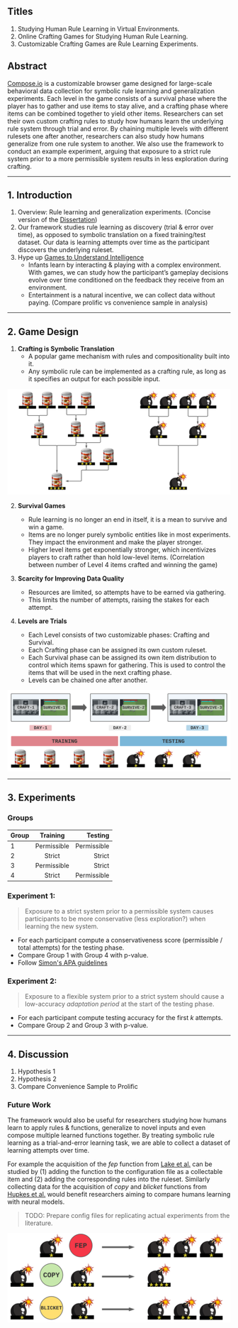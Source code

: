 ## Titles
1. Studying Human Rule Learning in Virtual Environments. 
2. Online Crafting Games for Studying Human Rule Learning.
3. Customizable Crafting Games are Rule Learning Experiments. 

## Abstract

[Compose.io](https://compose-io.netlify.app/) is a customizable browser game designed for large-scale behavioral data collection for symbolic rule learning and generalization experiments. Each level in the game consists of a survival phase where the player has to gather and use items to stay alive, and a crafting phase where items can be combined together to yield other items. Researchers can set their own custom crafting rules to study how humans learn the underlying rule system through trial and error. By chaining multiple levels with different rulesets one after another, researchers can also study how humans generalize from one rule system to another. We also use the framework to conduct an example experiment, arguing that exposure to a strict rule system prior to a more permissible system results in less exploration during crafting.

---

## 1. Introduction

1. Overview: Rule learning and generalization experiments. (Concise version of the [Dissertation](https://egeersu.github.io/papers/dissertation.pdf))
2. Our framework studies rule learning as discovery (trial & error over time), as opposed to symbolic translation on a fixed training/test dataset. Our data is learning attempts over time as the participant discovers the underlying ruleset. 
3. Hype up [Games to Understand Intelligence](https://cognitivesciencesociety.org/wp-content/uploads/2021/05/WS2.pdf) 
    - Infants learn by interacting & playing with a complex environment. With games, we can study how the participant’s gameplay decisions evolve over time conditioned on the feedback they receive from an environment. 
    - Entertainment is a natural incentive, we can collect data without paying. (Compare prolific vs convenience sample in analysis)

---
## 2. Game Design 

1. **Crafting is Symbolic Translation**
   * A popular game mechanism with rules and compositionality built into it. 
   * Any symbolic rule can be implemented as a crafting rule, as long as it specifies an output for each possible input. 
   
![](crafting_tree.png)

2. **Survival Games**
   * Rule learning is no longer an end in itself, it is a mean to survive and win a game.
   * Items are no longer purely symbolic entities like in most experiments. They impact the environment and make the player stronger. 
   * Higher level items get exponentially stronger, which incentivizes players to craft rather than hold low-level items. (Correlation between number of Level 4 items crafted and winning the game)

3. **Scarcity for Improving Data Quality** 
   * Resources are limited, so attempts have to be earned via gathering.
   * This limits the number of attempts, raising the stakes for each attempt. 

4. **Levels are Trials** 
   * Each Level consists of two customizable phases: Crafting and Survival. 
   * Each Crafting phase can be assigned its own custom ruleset.
   * Each Survival phase can be assigned its own item distribution to control which items spawn for gathering. This is used to control the items that will be used in the next crafting phase. 
   * Levels can be chained one after another.
    
![](days.png)

---
## 3. Experiments


### Groups

| Group   |      Training      |  Testing |
|----------|:-------------:|------:|
| 1 |  Permissible | Permissible |
| 2 |    Strict   |   Strict |
| 3 | Permissible |    Strict |
| 4 |  Strict | Permissible |

### Experiment 1: 

> Exposure to a strict system prior to a permissible system causes participants to be more conservative (less exploration?) when learning the new system. 

* For each participant compute a conservativeness score (permissible / total attempts) for the testing phase. 
* Compare Group 1 with Group 4 with p-value.
* Follow [Simon's APA guidelines](https://www.scribbr.com/apa-style/results-section/)

### Experiment 2: 
> Exposure to a flexible system prior to a strict system should cause a low-accuracy _adaptation period_ at the start of the testing phase. 

* For each participant compute testing accuracy for the first $k$ attempts.
* Compare Group 2 and Group 3 with p-value. 

---

## 4. Discussion 
1. Hypothesis 1
2. Hypothesis 2
3. Compare Convenience Sample to Prolific

### Future Work


The framework would also be useful for researchers studying how humans learn to apply rules \& functions, generalize to novel inputs and even compose multiple learned functions together. By treating symbolic rule learning as a trial-and-error learning task, we are able to collect a dataset of learning attempts over time. 

For example the acquisition of the _fep_ function from [Lake et al.](https://arxiv.org/pdf/1901.04587.pdf) can be studied by (1) adding the function to the configuration file as a collectable item and (2) adding the corresponding rules into the ruleset. Similarly collecting data for the acquisition of _copy_ and _blicket_ functions from [Hupkes et al.](https://arxiv.org/abs/1908.08351) would benefit researchers aiming to compare humans learning with neural models.

> TODO: Prepare config files for replicating actual experiments from the literature. 


![](functions1.png)
